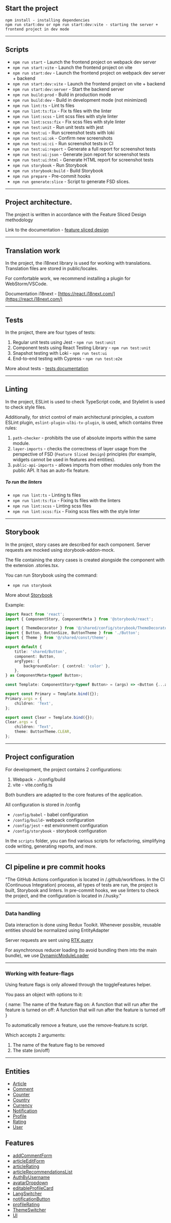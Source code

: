 ## Start the project

```
npm install - installing dependencies
npm run start:dev or npm run start:dev:vite - starting the server + frontend project in dev mode
```

---

## Scripts

-   `npm run start` - Launch the frontend project on webpack dev server
-   `npm run start:vite` - Launch the frontend project on vite
-   `npm run start:dev` - Launch the frontend project on webpack dev server + backend
-   `npm run start:dev:vite` - Launch the frontend project on vite + backend
-   `npm run start:dev:server` - Start the backend server
-   `npm run build:prod` - Build in production mode
-   `npm run build:dev` - Build in development mode (not minimized)
-   `npm run lint:ts` - Lint ts files
-   `npm run lint:ts:fix` - Fix ts files with the linter
-   `npm run lint:scss` - Lint scss files with style linter
-   `npm run lint:scss:fix` - Fix scss files with style linter
-   `npm run test:unit` - Run unit tests with jest
-   `npm run test:ui` - Run screenshot tests with loki
-   `npm run test:ui:ok` - Confirm new screenshots
-   `npm run test:ui:ci` - Run screenshot tests in CI
-   `npm run test:ui:report` - Generate a full report for screenshot tests
-   `npm run test:ui:json` - Generate json report for screenshot tests
-   `npm run test:ui:html` - Generate HTML report for screenshot tests
-   `npm run storybook` - Run Storybook
-   `npm run storybook:build` - Build Storybook
-   `npm run prepare` - Pre-commit hooks
-   `npm run generate:slice` - Script to generate FSD slices.

---

## Project architecture.

The project is written in accordance with the Feature Sliced Design methodology

Link to the documentation - [feature sliced design](https://feature-sliced.design/docs/get-started/tutorial)

---

## Translation work

In the project, the i18next library is used for working with translations.
Translation files are stored in public/locales.

For comfortable work, we recommend installing a plugin for WebStorm/VSCode.

Documentation i18next - [https://react.i18next.com/](https://react.i18next.com/)

---

## Tests

In the project, there are four types of tests:

1. Regular unit tests using Jest - `npm run test:unit`
2. Component tests using React Testing Library - `npm run test:unit`
3. Snapshot testing with Loki - `npm run test:ui`
4. End-to-end testing with Cypress - `npm run test:e2e`

More about tests - [tests documentation](/docs/tests.md)

---

## Linting

In the project, ESLint is used to check TypeScript code, and Stylelint is used to check style files.

Additionally, for strict control of main architectural principles,
a custom ESLint plugin, `eslint-plugin-ulbi-tv-plugin`, is used, which contains three rules:

1. `path-checker` - prohibits the use of absolute imports within the same module.
2. `layer-imports` - checks the correctness of layer usage from the perspective of FSD (`Feature Sliced Design`) principles
   (for example, widgets cannot be used in features and entities).
3. `public-api-imports` - allows imports from other modules only from the public API. It has an auto-fix feature.

##### To run the linters

-   `npm run lint:ts` - Linting ts files
-   `npm run lint:ts:fix` - Fixing ts files with the linters
-   `npm run lint:scss` - Linting scss files
-   `npm run lint:scss:fix` - Fixing scss files with the style linter

---

## Storybook

In the project, story cases are described for each component. Server requests are mocked using storybook-addon-mock.

The file containing the story cases is created alongside the component with the extension .stories.tsx.

You can run Storybook using the command:

-   `npm run storybook`

More about [Storybook](/docs/storybook.md)

Example:

```typescript jsx
import React from 'react';
import { ComponentStory, ComponentMeta } from '@storybook/react';

import { ThemeDecorator } from '@/shared/config/storybook/ThemeDecorator/ThemeDecorator';
import { Button, ButtonSize, ButtonTheme } from './Button';
import { Theme } from '@/shared/const/theme';

export default {
    title: 'shared/Button',
    component: Button,
    argTypes: {
        backgroundColor: { control: 'color' },
    },
} as ComponentMeta<typeof Button>;

const Template: ComponentStory<typeof Button> = (args) => <Button {...args} />;

export const Primary = Template.bind({});
Primary.args = {
    children: 'Text',
};

export const Clear = Template.bind({});
Clear.args = {
    children: 'Text',
    theme: ButtonTheme.CLEAR,
};
```

---

## Project configuration

For development, the project contains 2 configurations:

1. Webpack - ./config/build
2. vite - vite.config.ts

Both bundlers are adapted to the core features of the application.

All configuration is stored in /config

-   `/config/babel` - babel configuration
-   `/config/build`- webpack configuration
-   `/config/jest` - est environment configuration
-   `/config/storybook` - storybook configuration

In the `scripts` folder, you can find various scripts for refactoring, simplifying code writing, generating reports, and more.

---

## CI pipeline и pre commit hooks

"The GitHub Actions configuration is located in /.github/workflows.
In the CI (Continuous Integration) process, all types of tests are run, the project is built, Storybook and linters.
In pre-commit hooks, we use linters to check the project, and the configuration is located in /.husky."

---

### Data handling

Data interaction is done using Redux Toolkit.
Whenever possible, reusable entities should be normalized using EntityAdapter

Server requests are sent using [RTK query](/src/shared/api/rtkApi.ts)

For asynchronous reducer loading (to avoid bundling them into the main bundle), we use
[DynamicModuleLoader](/src/shared/lib/components/DynamicModuleLoader/DynamicModuleLoader.tsx)

---

### Working with feature-flags

Using feature flags is only allowed through the toggleFeatures helper.

You pass an object with options to it:

{
name: The name of the feature flag
on: A function that will run after the feature is turned on
off: A function that will run after the feature is turned off
}

To automatically remove a feature, use the remove-feature.ts script.

Which accepts 2 arguments:

1. The name of the feature flag to be removed
2. The state (on/off)

---

## Entities

-   [Article](/src/entities/Article)
-   [Comment](/src/entities/Comment)
-   [Counter](/src/entities/Counter)
-   [Country](/src/entities/Country)
-   [Currency](/src/entities/Currency)
-   [Notification](/src/entities/Notification)
-   [Profile](/src/entities/Profile)
-   [Rating](/src/entities/Rating)
-   [User](/src/entities/User)

## Features

-   [addCommentForm](/src/features/addCommentForm)
-   [articleEditForm](/src/features/articleEditForm)
-   [articleRating](/src/features/articleRating)
-   [articleRecommendationsList](/src/features/articleRecommendationsList)
-   [AuthByUsername](/src/features/AuthByUsername)
-   [avatarDropdown](/src/features/avatarDropdown)
-   [editableProfileCard](/src/features/editableProfileCard)
-   [LangSwitcher](/src/features/LangSwitcher)
-   [notificationButton](/src/features/notificationButton)
-   [profileRating](/src/features/profileRating)
-   [ThemeSwitcher](/src/features/ThemeSwitcher)
-   [UI](/src/features/UI)
